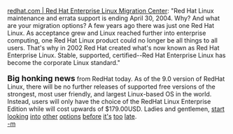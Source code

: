 <a href="http://www.redhat.com/solutions/migration/rhl/">redhat.com | Red Hat Enterprise Linux Migration Center</a>: "Red Hat Linux maintenance and errata support is ending April 30, 2004. Why? And what are your migration options? A few years ago there was just one Red Hat Linux. As acceptance grew and Linux reached further into enterprise computing, one Red Hat Linux product could no longer be all things to all users. That's why in 2002 Red Hat created what's now known as Red Hat Enterprise Linux. Stable, supported, certified--Red Hat Enterprise Linux has become the corporate Linux standard."
<br />
<br /><b><blink><font size="4">Big honking news</font></blink></b> from RedHat today.  As of the 9.0 version of RedHat Linux, there will be no further releases of supported free versions of the strongest, most user friendly, and largest Linux-based OS in the world.  Instead, users will only have the choice of the RedHat Linux Enterprise Edition while will cost upwards of $179.00USD.  Ladies and gentlemen, <a href="http://www.netbsd.org">start</a> <a href="http://www.gentoo.org">looking</a> <a href="http://www.debian.org">into</a> <a href="http://www.freebsd.org">other</a> <a href="http://www.slackware.com/">options</a> <a href="http://www.college.ch/linux/">before</a> <a href="http://www.suse.com">it's</a> <a href="http://www.linux-mandrake.com/">too</a> <a href="http://www.apple.com/macosx">late</a>.
<br /><a href="http://www.lacrymology.com/index.php?content=./src/os.php">-m</a>
<br />
<br />